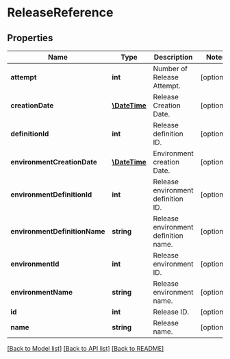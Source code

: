# ReleaseReference

## Properties
Name | Type | Description | Notes
------------ | ------------- | ------------- | -------------
**attempt** | **int** | Number of Release Attempt. | [optional] 
**creationDate** | [**\DateTime**](\DateTime.md) | Release Creation Date. | [optional] 
**definitionId** | **int** | Release definition ID. | [optional] 
**environmentCreationDate** | [**\DateTime**](\DateTime.md) | Environment creation Date. | [optional] 
**environmentDefinitionId** | **int** | Release environment definition ID. | [optional] 
**environmentDefinitionName** | **string** | Release environment definition name. | [optional] 
**environmentId** | **int** | Release environment ID. | [optional] 
**environmentName** | **string** | Release environment name. | [optional] 
**id** | **int** | Release ID. | [optional] 
**name** | **string** | Release name. | [optional] 

[[Back to Model list]](../README.md#documentation-for-models) [[Back to API list]](../README.md#documentation-for-api-endpoints) [[Back to README]](../README.md)


